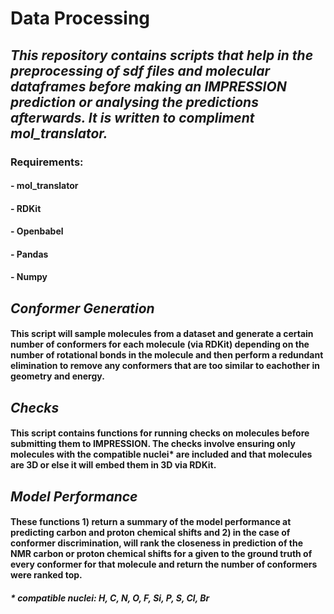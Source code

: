 # **Data Processing**

## _This repository contains scripts that help in the preprocessing of sdf files and molecular dataframes before making an IMPRESSION prediction or analysing the predictions afterwards. It is written to compliment mol_translator._

### Requirements:

#### - mol_translator
#### - RDKit
#### - Openbabel
#### - Pandas
#### - Numpy


## *Conformer Generation*

#### This script will sample molecules from a dataset and generate a certain number of conformers for each molecule (via RDKit) depending on the number of rotational bonds in the molecule and then perform a redundant elimination to remove any conformers that are too similar to eachother in geometry and energy.

## *Checks*

#### This script contains functions for running checks on molecules before submitting them to IMPRESSION. The checks involve ensuring only molecules with the compatible nuclei* are included and that molecules are 3D or else it will embed them in 3D via RDKit.

## *Model Performance*

#### These functions 1) return a summary of the model performance at predicting carbon and proton chemical shifts and 2) in the case of conformer discrimination, will rank the closeness in prediction of the NMR carbon or proton chemical shifts for a given to the ground truth of every conformer for that molecule and return the number of conformers were ranked top.


##### * compatible nuclei: H, C, N, O, F, Si, P, S, Cl, Br


